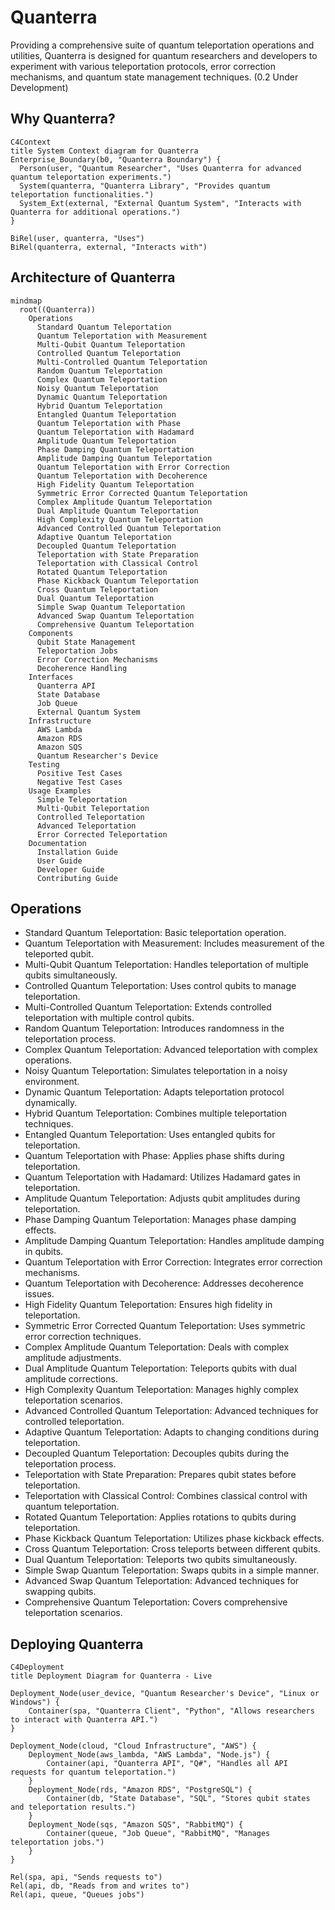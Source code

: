 # Quanterra
Providing a comprehensive suite of quantum teleportation operations and utilities, Quanterra is designed for quantum researchers and developers to experiment with various teleportation protocols, error correction mechanisms, and quantum state management techniques. (0.2 Under Development)

## Why Quanterra?
```mermaid
C4Context
title System Context diagram for Quanterra
Enterprise_Boundary(b0, "Quanterra Boundary") {
  Person(user, "Quantum Researcher", "Uses Quanterra for advanced quantum teleportation experiments.")
  System(quanterra, "Quanterra Library", "Provides quantum teleportation functionalities.")
  System_Ext(external, "External Quantum System", "Interacts with Quanterra for additional operations.")
}

BiRel(user, quanterra, "Uses")
BiRel(quanterra, external, "Interacts with")
```

## Architecture of Quanterra
```mermaid
mindmap
  root((Quanterra))
    Operations
      Standard Quantum Teleportation
      Quantum Teleportation with Measurement
      Multi-Qubit Quantum Teleportation
      Controlled Quantum Teleportation
      Multi-Controlled Quantum Teleportation
      Random Quantum Teleportation
      Complex Quantum Teleportation
      Noisy Quantum Teleportation
      Dynamic Quantum Teleportation
      Hybrid Quantum Teleportation
      Entangled Quantum Teleportation
      Quantum Teleportation with Phase
      Quantum Teleportation with Hadamard
      Amplitude Quantum Teleportation
      Phase Damping Quantum Teleportation
      Amplitude Damping Quantum Teleportation
      Quantum Teleportation with Error Correction
      Quantum Teleportation with Decoherence
      High Fidelity Quantum Teleportation
      Symmetric Error Corrected Quantum Teleportation
      Complex Amplitude Quantum Teleportation
      Dual Amplitude Quantum Teleportation
      High Complexity Quantum Teleportation
      Advanced Controlled Quantum Teleportation
      Adaptive Quantum Teleportation
      Decoupled Quantum Teleportation
      Teleportation with State Preparation
      Teleportation with Classical Control
      Rotated Quantum Teleportation
      Phase Kickback Quantum Teleportation
      Cross Quantum Teleportation
      Dual Quantum Teleportation
      Simple Swap Quantum Teleportation
      Advanced Swap Quantum Teleportation
      Comprehensive Quantum Teleportation
    Components
      Qubit State Management
      Teleportation Jobs
      Error Correction Mechanisms
      Decoherence Handling
    Interfaces
      Quanterra API
      State Database
      Job Queue
      External Quantum System
    Infrastructure
      AWS Lambda
      Amazon RDS
      Amazon SQS
      Quantum Researcher's Device
    Testing
      Positive Test Cases
      Negative Test Cases
    Usage Examples
      Simple Teleportation
      Multi-Qubit Teleportation
      Controlled Teleportation
      Advanced Teleportation
      Error Corrected Teleportation
    Documentation
      Installation Guide
      User Guide
      Developer Guide
      Contributing Guide
```

## Operations
- Standard Quantum Teleportation: Basic teleportation operation.
- Quantum Teleportation with Measurement: Includes measurement of the teleported qubit.
- Multi-Qubit Quantum Teleportation: Handles teleportation of multiple qubits simultaneously.
- Controlled Quantum Teleportation: Uses control qubits to manage teleportation.
- Multi-Controlled Quantum Teleportation: Extends controlled teleportation with multiple control qubits.
- Random Quantum Teleportation: Introduces randomness in the teleportation process.
- Complex Quantum Teleportation: Advanced teleportation with complex operations.
- Noisy Quantum Teleportation: Simulates teleportation in a noisy environment.
- Dynamic Quantum Teleportation: Adapts teleportation protocol dynamically.
- Hybrid Quantum Teleportation: Combines multiple teleportation techniques.
- Entangled Quantum Teleportation: Uses entangled qubits for teleportation.
- Quantum Teleportation with Phase: Applies phase shifts during teleportation.
- Quantum Teleportation with Hadamard: Utilizes Hadamard gates in teleportation.
- Amplitude Quantum Teleportation: Adjusts qubit amplitudes during teleportation.
- Phase Damping Quantum Teleportation: Manages phase damping effects.
- Amplitude Damping Quantum Teleportation: Handles amplitude damping in qubits.
- Quantum Teleportation with Error Correction: Integrates error correction mechanisms.
- Quantum Teleportation with Decoherence: Addresses decoherence issues.
- High Fidelity Quantum Teleportation: Ensures high fidelity in teleportation.
- Symmetric Error Corrected Quantum Teleportation: Uses symmetric error correction techniques.
- Complex Amplitude Quantum Teleportation: Deals with complex amplitude adjustments.
- Dual Amplitude Quantum Teleportation: Teleports qubits with dual amplitude corrections.
- High Complexity Quantum Teleportation: Manages highly complex teleportation scenarios.
- Advanced Controlled Quantum Teleportation: Advanced techniques for controlled teleportation.
- Adaptive Quantum Teleportation: Adapts to changing conditions during teleportation.
- Decoupled Quantum Teleportation: Decouples qubits during the teleportation process.
- Teleportation with State Preparation: Prepares qubit states before teleportation.
- Teleportation with Classical Control: Combines classical control with quantum teleportation.
- Rotated Quantum Teleportation: Applies rotations to qubits during teleportation.
- Phase Kickback Quantum Teleportation: Utilizes phase kickback effects.
- Cross Quantum Teleportation: Cross teleports between different qubits.
- Dual Quantum Teleportation: Teleports two qubits simultaneously.
- Simple Swap Quantum Teleportation: Swaps qubits in a simple manner.
- Advanced Swap Quantum Teleportation: Advanced techniques for swapping qubits.
- Comprehensive Quantum Teleportation: Covers comprehensive teleportation scenarios.

## Deploying Quanterra
```mermaid
C4Deployment
title Deployment Diagram for Quanterra - Live

Deployment_Node(user_device, "Quantum Researcher's Device", "Linux or Windows") {
    Container(spa, "Quanterra Client", "Python", "Allows researchers to interact with Quanterra API.")
}

Deployment_Node(cloud, "Cloud Infrastructure", "AWS") {
    Deployment_Node(aws_lambda, "AWS Lambda", "Node.js") {
        Container(api, "Quanterra API", "Q#", "Handles all API requests for quantum teleportation.")
    }
    Deployment_Node(rds, "Amazon RDS", "PostgreSQL") {
        Container(db, "State Database", "SQL", "Stores qubit states and teleportation results.")
    }
    Deployment_Node(sqs, "Amazon SQS", "RabbitMQ") {
        Container(queue, "Job Queue", "RabbitMQ", "Manages teleportation jobs.")
    }
}

Rel(spa, api, "Sends requests to")
Rel(api, db, "Reads from and writes to")
Rel(api, queue, "Queues jobs")
```